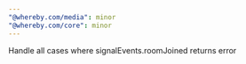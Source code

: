 ```yaml
---
"@whereby.com/media": minor
"@whereby.com/core": minor
---
```


Handle all cases where signalEvents.roomJoined returns error
